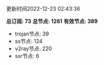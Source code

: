 更新时间2022-12-23 02:43:36

**总订阅: 73**
**总节点: 1281**
**有效节点: 389**
- trojan节点: 39
- ss节点: 124
- v2ray节点: 220
- ssr节点: 6
